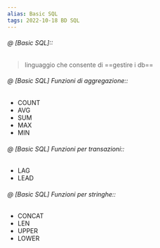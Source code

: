 ```yaml
---
alias: Basic SQL
tags: 2022-10-18 BD SQL
---
```


###### @ [Basic SQL]::
> linguaggio che consente di ==gestire i db==
<!--ID: 1670236971013-->


###### @ [Basic SQL] Funzioni di aggregazione::
- COUNT
- AVG
- SUM
- MAX
- MIN
<!--ID: 1670236971018-->


###### @ [Basic SQL] Funzioni per transazioni::
- LAG
- LEAD
<!--ID: 1670236971023-->


###### @ [Basic SQL] Funzioni per stringhe::
- CONCAT
- LEN
- UPPER
- LOWER
<!--ID: 1670236971027-->
